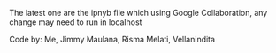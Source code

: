 The latest one are the ipnyb file which using Google Collaboration, any change may need to run in localhost

Code by: Me, Jimmy Maulana, Risma Melati, Vellanindita
